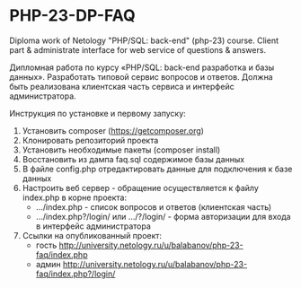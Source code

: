 # PHP-23-DP-FAQ

Diploma work of Netology &#34;PHP/SQL: back-end&#34; (php-23) course. 
Client part &amp; administrate interface for web service of questions &amp; answers.

Дипломная работа по курсу «PHP/SQL: back-end разработка и базы данных».
Разработать типовой сервис вопросов и ответов. Должна быть реализована клиентская часть сервиса и интерфейс администратора.

Инструкция по установке и первому запуску:

1. Установить composer (https://getcomposer.org)
2. Клонировать репозиторий проекта
3. Установить необходимые пакеты (composer install)
4. Восстановить из дампа faq.sql содержимое базы данных
5. В файле config.php отредактировать данные для подключения к базе данных
6. Настроить веб сервер - обращение осуществляется к файлу index.php в корне проекта:
    - .../index.php - список вопросов и ответов (клиентская часть)
    - .../index.php?/login/ или .../?/login/ - форма авторизации для входа в интерфейс администратора
7. Ссылки на опубликованный проект:
    - гость http://university.netology.ru/u/balabanov/php-23-faq/index.php
    - админ http://university.netology.ru/u/balabanov/php-23-faq/index.php?/login/
    